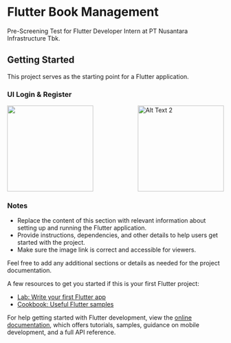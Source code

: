 # Flutter Book Management

Pre-Screening Test for Flutter Developer Intern at PT Nusantara Infrastructure Tbk.

## Getting Started

This project serves as the starting point for a Flutter application.


### UI Login & Register
<div style="display: flex; justify-content: space-between;">
    <img src="https://drive.google.com/uc?export=view&id=1kX1vfXObUs2PVTwKWnq8RK3t2IPv14c3" width="200">
    <img src="https://drive.google.com/uc?export=view&id=1CthFUoS5-jbwnKBrxWaD0s5PZ30H7UhC" alt="Alt Text 2" width="200">

</div>


### Notes

- Replace the content of this section with relevant information about setting up and running the Flutter application.
- Provide instructions, dependencies, and other details to help users get started with the project.
- Make sure the image link is correct and accessible for viewers.

Feel free to add any additional sections or details as needed for the project documentation.

A few resources to get you started if this is your first Flutter project:

- [Lab: Write your first Flutter app](https://docs.flutter.dev/get-started/codelab)
- [Cookbook: Useful Flutter samples](https://docs.flutter.dev/cookbook)

For help getting started with Flutter development, view the
[online documentation](https://docs.flutter.dev/), which offers tutorials,
samples, guidance on mobile development, and a full API reference.
